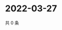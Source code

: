 # 2022-03-27

共 0 条

<!-- BEGIN WEIBO -->
<!-- 最后更新时间 Sun Mar 27 2022 07:01:03 GMT+0800 (China Standard Time) -->

<!-- END WEIBO -->
